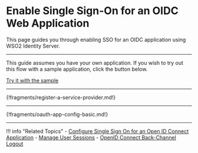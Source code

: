 # Enable Single Sign-On for an OIDC Web Application

This page guides you through enabling SSO for an OIDC application using WSO2 Identity Server.

---

This guide assumes you have your own application. If you wish to try out this flow with a sample application, click the button below. 

<a class="samplebtn_a" href="../../../quick-starts/sso-for-oidc-apps" rel="nofollow noopener">Try it with the sample</a>

----

{!fragments/register-a-service-provider.md!}

----

{!fragments/oauth-app-config-basic.md!}

----

!!! info "Related Topics"
    - [Configure Single Sign On for an Open ID Connect Application](../../../quick-starts/sso-for-oidc-apps)
    - [Manage User Sessions](insertlink)
    - [OpenID Connect Back-Channel Logout](../login/oidc-backchannel-logout)